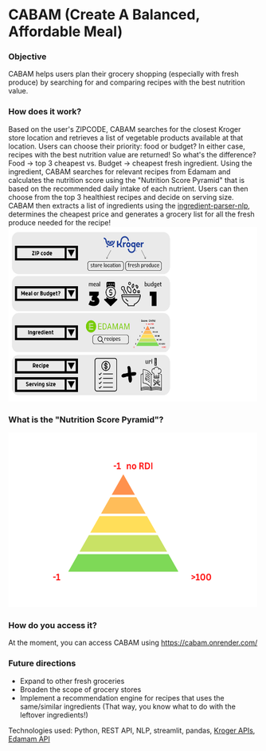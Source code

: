 # CABAM (Create A Balanced, Affordable Meal)

### Objective
CABAM helps users plan their grocery shopping (especially with fresh produce) by searching for and comparing recipes with the best nutrition value. 

### How does it work?
Based on the user's ZIPCODE, CABAM searches for the closest Kroger store location and retrieves a list of vegetable products available at that location. Users can choose their priority: food or budget? In either case, recipes with the best nutrition value are returned! So what's the difference? Food -> top 3 cheapest vs. Budget -> cheapest fresh ingredient. Using the ingredient, CABAM searches for relevant recipes from Edamam and calculates the nutrition score using the "Nutrition Score Pyramid" that is based on the recommended daily intake of each nutrient. Users can then choose from the top 3 healthiest recipes and decide on serving size. CABAM then extracts a list of ingredients using the [ingredient-parser-nlp](https://pypi.org/project/ingredient-parser-nlp/), determines the cheapest price and generates a grocery list for all the fresh produce needed for the recipe!
<img src="https://github.com/kwyvanessa/CABAM/blob/main/CABAM_flow%20chart_transparent_bkgd.png" width="500" height="350">

### What is the "Nutrition Score Pyramid"?
<img src="https://github.com/kwyvanessa/CABAM/blob/main/CABAM_nutrition_score_pyramid_transparent_bkgd.png" width="500" height="350">

### How do you access it?
At the moment, you can access CABAM using https://cabam.onrender.com/

### Future directions
* Expand to other fresh groceries
* Broaden the scope of grocery stores 
* Implement a recommendation engine for recipes that uses the same/similar ingredients (That way, you know what to do with the leftover ingredients!)

Technologies used: Python, REST API, NLP, streamlit, pandas, [Kroger APIs](https://developer.kroger.com/), [Edamam API](https://www.edamam.com/)
